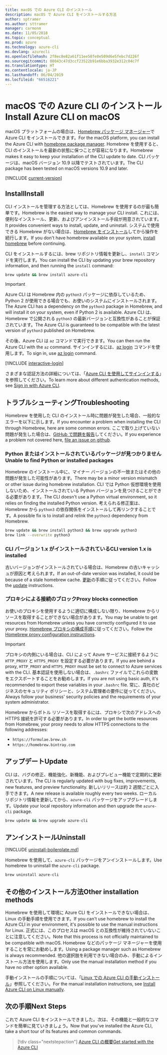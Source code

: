 ```yaml
---
title: macOS での Azure CLI のインストール
description: macOS で Azure CLI をインストールする方法
author: sptramer
ms.author: sttramer
manager: carmonm
ms.date: 11/05/2018
ms.topic: conceptual
ms.prod: azure
ms.technology: azure-cli
ms.devlang: azurecli
ms.openlocfilehash: 2f8ec8e82a61f11ee58fe8e509d6e5febc7d226f
ms.sourcegitcommit: 08043c47d3ccf23522b91e6bba3932e312c04c7f
ms.translationtype: HT
ms.contentlocale: ja-JP
ms.lasthandoff: 06/04/2019
ms.locfileid: "66516221"
---
```

# <a name="install-azure-cli-on-macos"></a><span data-ttu-id="2f0f9-103">macOS での Azure CLI のインストール</span><span class="sxs-lookup"><span data-stu-id="2f0f9-103">Install Azure CLI on macOS</span></span>

<span data-ttu-id="2f0f9-104">macOS プラットフォームの場合は、[Homebrew パッケージ マネージャー](https://brew.sh)で Azure CLI をインストールできます。</span><span class="sxs-lookup"><span data-stu-id="2f0f9-104">For the macOS platform, you can install the Azure CLI with [homebrew package manager](https://brew.sh).</span></span> <span data-ttu-id="2f0f9-105">Homebrew を使用すると、CLI のインストールを最新の状態に保つことが容易になります。</span><span class="sxs-lookup"><span data-stu-id="2f0f9-105">Homebrew makes it easy to keep your installation of the CLI update to date.</span></span> <span data-ttu-id="2f0f9-106">CLI パッケージは、macOS バージョン 10.9 以降でテストされています。</span><span class="sxs-lookup"><span data-stu-id="2f0f9-106">The CLI package has been tested on macOS versions 10.9 and later.</span></span>

[!INCLUDE [current-version](includes/current-version.md)]

## <a name="install"></a><span data-ttu-id="2f0f9-107">Install</span><span class="sxs-lookup"><span data-stu-id="2f0f9-107">Install</span></span>

<span data-ttu-id="2f0f9-108">CLI インストールを管理する方法としては、Homebrew を使用するのが最も簡単です。</span><span class="sxs-lookup"><span data-stu-id="2f0f9-108">Homebrew is the easiest way to manage your CLI install.</span></span> <span data-ttu-id="2f0f9-109">これには、便利なインストール、更新、およびアンインストール手段が用意されています。</span><span class="sxs-lookup"><span data-stu-id="2f0f9-109">It provides convenient ways to install, update, and uninstall.</span></span>
<span data-ttu-id="2f0f9-110">システムで使用できる Homebrew がない場合は、[Homebrew をインストール](https://docs.brew.sh/Installation.html)してから操作を続行します。</span><span class="sxs-lookup"><span data-stu-id="2f0f9-110">If you don't have homebrew available on your system, [install homebrew](https://docs.brew.sh/Installation.html) before continuing.</span></span>

<span data-ttu-id="2f0f9-111">CLI をインストールするには、brew リポジトリ情報を更新し、`install` コマンドを実行します。</span><span class="sxs-lookup"><span data-stu-id="2f0f9-111">You can install the CLI by updating your brew repository information, and then running the `install` command:</span></span>

```bash
brew update && brew install azure-cli
```

> [!IMPORTANT]
>
> <span data-ttu-id="2f0f9-112">Azure CLI は Homebrew 内の `python3` パッケージに依存しているため、Python 2 が使用できる場合でも、お使いのシステムにインストールされます。</span><span class="sxs-lookup"><span data-stu-id="2f0f9-112">The Azure CLI has a dependency on the `python3` package in Homebrew, and will install it on your system, even if Python 2 is available.</span></span> <span data-ttu-id="2f0f9-113">Azure CLI は、Homebrew で公開される `python3` の最新バージョンと互換性があることが保証されています。</span><span class="sxs-lookup"><span data-stu-id="2f0f9-113">The Azure CLI is guaranteed to be compatible with the latest version of `python3` published on Homebrew.</span></span>

<span data-ttu-id="2f0f9-114">その後、Azure CLI は `az` コマンドで実行できます。</span><span class="sxs-lookup"><span data-stu-id="2f0f9-114">You can then run the Azure CLI with the `az` command.</span></span> <span data-ttu-id="2f0f9-115">サインインするには、[az login](/cli/azure/reference-index#az-login) コマンドを使用します。</span><span class="sxs-lookup"><span data-stu-id="2f0f9-115">To sign in, use [az login](/cli/azure/reference-index#az-login) command.</span></span>

[!INCLUDE [interactive-login](includes/interactive-login.md)]

<span data-ttu-id="2f0f9-116">さまざまな認証方法の詳細については、「[Azure CLI を使用してサインインする](authenticate-azure-cli.md)」を参照してください。</span><span class="sxs-lookup"><span data-stu-id="2f0f9-116">To learn more about different authentication methods, see [Sign in with Azure CLI](authenticate-azure-cli.md).</span></span>

## <a name="troubleshooting"></a><span data-ttu-id="2f0f9-117">トラブルシューティング</span><span class="sxs-lookup"><span data-stu-id="2f0f9-117">Troubleshooting</span></span>

<span data-ttu-id="2f0f9-118">Homebrew を使用した CLI のインストール時に問題が発生した場合、一般的なエラーを以下に示します。</span><span class="sxs-lookup"><span data-stu-id="2f0f9-118">If you encounter a problem when installing the CLI through Homebrew, here are some common errors.</span></span> <span data-ttu-id="2f0f9-119">ここで取り上げていない問題が発生した場合は、[GitHub で問題を報告](https://github.com/Azure/azure-cli/issues)してください。</span><span class="sxs-lookup"><span data-stu-id="2f0f9-119">If you experience a problem not covered here, [file an issue on github](https://github.com/Azure/azure-cli/issues).</span></span>

### <a name="unable-to-find-python-or-installed-packages"></a><span data-ttu-id="2f0f9-120">Python またはインストールされているパッケージが見つかりません</span><span class="sxs-lookup"><span data-stu-id="2f0f9-120">Unable to find Python or installed packages</span></span>

<span data-ttu-id="2f0f9-121">Homebrew のインストール中に、マイナー バージョンの不一致またはその他の問題が発生した可能性があります。</span><span class="sxs-lookup"><span data-stu-id="2f0f9-121">There may be a minor version mismatch or other issue during homebrew installation.</span></span> <span data-ttu-id="2f0f9-122">CLI では Python 仮想環境を使用しないため、インストールされている Python バージョンを見つけることができる必要があります。</span><span class="sxs-lookup"><span data-stu-id="2f0f9-122">The CLI doesn't use a Python virtual environment, so it relies on finding the installed Python version.</span></span> <span data-ttu-id="2f0f9-123">考えられる修正案は、Homebrew から `python3` の依存関係をインストールして再リンクすることです。</span><span class="sxs-lookup"><span data-stu-id="2f0f9-123">A possible fix is to install and relink the `python3` dependency from Homebrew.</span></span>

```bash
brew update && brew install python3 && brew upgrade python3
brew link --overwrite python3
```

### <a name="cli-version-1x-is-installed"></a><span data-ttu-id="2f0f9-124">CLI バージョン 1.x がインストールされている</span><span class="sxs-lookup"><span data-stu-id="2f0f9-124">CLI version 1.x is installed</span></span>

<span data-ttu-id="2f0f9-125">古いバージョンがインストールされている場合は、Homebrew の古いキャッシュが原因と考えられます。</span><span class="sxs-lookup"><span data-stu-id="2f0f9-125">If an out-of-date version was installed, it could be because of a stale homebrew cache.</span></span> <span data-ttu-id="2f0f9-126">[更新](#Update)の手順に従ってください。</span><span class="sxs-lookup"><span data-stu-id="2f0f9-126">Follow the [update](#Update) instructions.</span></span>

### <a name="proxy-blocks-connection"></a><span data-ttu-id="2f0f9-127">プロキシによる接続のブロック</span><span class="sxs-lookup"><span data-stu-id="2f0f9-127">Proxy blocks connection</span></span>

<span data-ttu-id="2f0f9-128">お使いのプロキシを使用するように適切に構成しない限り、Homebrew からリソースを取得することができない場合があります。</span><span class="sxs-lookup"><span data-stu-id="2f0f9-128">You may be unable to get resources from Homebrew unless you have correctly configured it to use your proxy.</span></span> <span data-ttu-id="2f0f9-129">[Homebrew プロキシの構成手順](https://docs.brew.sh/Manpage#using-homebrew-behind-a-proxy)に従ってください。</span><span class="sxs-lookup"><span data-stu-id="2f0f9-129">Follow the [Homebrew proxy configuration instructions](https://docs.brew.sh/Manpage#using-homebrew-behind-a-proxy).</span></span>

> [!IMPORTANT]
> <span data-ttu-id="2f0f9-130">プロキシの内側にいる場合は、CLI によって Azure サービスに接続するように `HTTP_PROXY` と `HTTPS_PROXY` を設定する必要があります。</span><span class="sxs-lookup"><span data-stu-id="2f0f9-130">If you are behind a proxy, `HTTP_PROXY` and `HTTPS_PROXY` must be set to connect to Azure services with the CLI.</span></span>
> <span data-ttu-id="2f0f9-131">基本認証を使用しない場合は、`.bashrc` ファイルでこれらの変数をエクスポートすることをお勧めします。</span><span class="sxs-lookup"><span data-stu-id="2f0f9-131">If you are not using basic auth, it's recommended to export these variables in your `.bashrc` file.</span></span>
> <span data-ttu-id="2f0f9-132">常に、貴社のビジネスのセキュリティ ポリシーと、システム管理者の要件に従ってください。</span><span class="sxs-lookup"><span data-stu-id="2f0f9-132">Always follow your business' security policies and the requirements of your system administrator.</span></span>

<span data-ttu-id="2f0f9-133">Homebrew からボトル リソースを取得するには、プロキシで次のアドレスへの HTTPS 接続を許可する必要があります。</span><span class="sxs-lookup"><span data-stu-id="2f0f9-133">In order to get the bottle resources from Homebrew, your proxy needs to allow HTTPS connections to the following addresses:</span></span>

* `https://formulae.brew.sh`
* `https://homebrew.bintray.com`

## <a name="update"></a><span data-ttu-id="2f0f9-134">アップデート</span><span class="sxs-lookup"><span data-stu-id="2f0f9-134">Update</span></span>

<span data-ttu-id="2f0f9-135">CLI は、バグの修正、機能強化、新機能、およびプレビュー機能で定期的に更新されています。</span><span class="sxs-lookup"><span data-stu-id="2f0f9-135">The CLI is regularly updated with bug fixes, improvements, new features, and preview functionality.</span></span> <span data-ttu-id="2f0f9-136">新しいリリースは約 2 週間ごとに入手できます。</span><span class="sxs-lookup"><span data-stu-id="2f0f9-136">A new release is available roughly every two weeks.</span></span> <span data-ttu-id="2f0f9-137">ローカル リポジトリ情報を更新してから、`azure-cli` パッケージをアップグレードします。</span><span class="sxs-lookup"><span data-stu-id="2f0f9-137">Update your local repository information and then upgrade the `azure-cli` package.</span></span>

```bash
brew update && brew upgrade azure-cli
```

## <a name="uninstall"></a><span data-ttu-id="2f0f9-138">アンインストール</span><span class="sxs-lookup"><span data-stu-id="2f0f9-138">Uninstall</span></span>

[!INCLUDE [uninstall-boilerplate.md](includes/uninstall-boilerplate.md)]

<span data-ttu-id="2f0f9-139">Homebrew を使用して、`azure-cli` パッケージをアンインストールします。</span><span class="sxs-lookup"><span data-stu-id="2f0f9-139">Use homebrew to uninstall the `azure-cli` package.</span></span>

```bash
brew uninstall azure-cli
```

## <a name="other-installation-methods"></a><span data-ttu-id="2f0f9-140">その他のインストール方法</span><span class="sxs-lookup"><span data-stu-id="2f0f9-140">Other installation methods</span></span>

<span data-ttu-id="2f0f9-141">Homebrew を使用して環境に Azure CLI をインストールできない場合は、Linux の手動手順を使用できます。</span><span class="sxs-lookup"><span data-stu-id="2f0f9-141">If you can't use homebrew to install the Azure CLI in your environment, it's possible to use the manual instructions for Linux.</span></span> <span data-ttu-id="2f0f9-142">正式には、このプロセスは macOS との互換性が維持されていないことに注意してください。</span><span class="sxs-lookup"><span data-stu-id="2f0f9-142">Note that this process is not officially maintained to be compatible with macOS.</span></span> <span data-ttu-id="2f0f9-143">Homebrew などのパッケージ マネージャーを使用することを常にお勧めします。</span><span class="sxs-lookup"><span data-stu-id="2f0f9-143">Using a package manager such as Homebrew is always recommended.</span></span> <span data-ttu-id="2f0f9-144">他の選択肢を利用できない場合のみ、手動によるインストール方法を使用します。</span><span class="sxs-lookup"><span data-stu-id="2f0f9-144">Only use the manual installation method if you have no other option available.</span></span>

<span data-ttu-id="2f0f9-145">手動インストールの手順については、「[Linux での Azure CLI の手動インストール](install-azure-cli-linux.md)」参照してください。</span><span class="sxs-lookup"><span data-stu-id="2f0f9-145">For the manual installation instructions, see [Install Azure CLI on Linux manually](install-azure-cli-linux.md).</span></span>

## <a name="next-steps"></a><span data-ttu-id="2f0f9-146">次の手順</span><span class="sxs-lookup"><span data-stu-id="2f0f9-146">Next Steps</span></span>

<span data-ttu-id="2f0f9-147">これで Azure CLI をインストールできました。次は、その機能と一般的なコマンドを簡単に見ていきましょう。</span><span class="sxs-lookup"><span data-stu-id="2f0f9-147">Now that you've installed the Azure CLI, take a short tour of its features and common commands.</span></span>

> [!div class="nextstepaction"]
> [<span data-ttu-id="2f0f9-148">Azure CLI の概要</span><span class="sxs-lookup"><span data-stu-id="2f0f9-148">Get started with the Azure CLI</span></span>](get-started-with-azure-cli.md)
